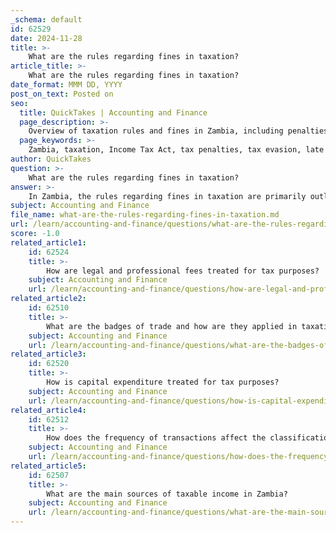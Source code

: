 ```yaml
---
_schema: default
id: 62529
date: 2024-11-28
title: >-
    What are the rules regarding fines in taxation?
article_title: >-
    What are the rules regarding fines in taxation?
date_format: MMM DD, YYYY
post_on_text: Posted on
seo:
  title: QuickTakes | Accounting and Finance
  page_description: >-
    Overview of taxation rules and fines in Zambia, including penalties for late returns, tax evasion, and registration failures as outlined in the Income Tax Act.
  page_keywords: >-
    Zambia, taxation, Income Tax Act, tax penalties, tax evasion, late returns, late payments, registration penalties, non-deductibility of fines, Zambia Revenue Authority
author: QuickTakes
question: >-
    What are the rules regarding fines in taxation?
answer: >-
    In Zambia, the rules regarding fines in taxation are primarily outlined in the Income Tax Act. Here are the key points regarding penalties and fines:\n\n1. **General Penalties**: If a taxpayer is convicted of an offense under the Income Tax Act, the maximum penalty can be up to one hundred thousand penalty units, which is equivalent to K30,000. \n\n2. **Tax Evasion**: A fine of three hundred thousand penalty units (K90,000) may be imposed on individuals who willfully evade tax or assist others in tax evasion. This can also lead to a potential jail sentence of up to three years.\n\n3. **Late Returns**: For late submission of tax returns, a penalty of one thousand penalty units (K300) per day or 0.5% of the tax due, whichever is greater, is applicable for each day the return is late.\n\n4. **Late Payments**: A late payment penalty of 0.5% of the tax payable is charged for each day the payment is overdue. Additionally, interest on late payments is calculated at the Bank of Zambia discount rate plus 2%.\n\n5. **Registration Penalties**: If a taxpayer is eligible to register but fails to do so, a penalty of ten thousand penalty units (K3,000) is imposed for each tax period.\n\n6. **Non-Deductibility of Fines**: It is important to note that fines and penalties, including those under the Income Tax Act, are generally non-deductible unless they are incurred wholly for business purposes.\n\nThese rules are enforced by the Zambia Revenue Authority (ZRA), which is responsible for the administration of tax laws in Zambia. Compliance with these regulations is crucial for avoiding penalties and ensuring smooth business operations.
subject: Accounting and Finance
file_name: what-are-the-rules-regarding-fines-in-taxation.md
url: /learn/accounting-and-finance/questions/what-are-the-rules-regarding-fines-in-taxation
score: -1.0
related_article1:
    id: 62524
    title: >-
        How are legal and professional fees treated for tax purposes?
    subject: Accounting and Finance
    url: /learn/accounting-and-finance/questions/how-are-legal-and-professional-fees-treated-for-tax-purposes
related_article2:
    id: 62510
    title: >-
        What are the badges of trade and how are they applied in taxation?
    subject: Accounting and Finance
    url: /learn/accounting-and-finance/questions/what-are-the-badges-of-trade-and-how-are-they-applied-in-taxation
related_article3:
    id: 62520
    title: >-
        How is capital expenditure treated for tax purposes?
    subject: Accounting and Finance
    url: /learn/accounting-and-finance/questions/how-is-capital-expenditure-treated-for-tax-purposes
related_article4:
    id: 62512
    title: >-
        How does the frequency of transactions affect the classification of a trade?
    subject: Accounting and Finance
    url: /learn/accounting-and-finance/questions/how-does-the-frequency-of-transactions-affect-the-classification-of-a-trade
related_article5:
    id: 62507
    title: >-
        What are the main sources of taxable income in Zambia?
    subject: Accounting and Finance
    url: /learn/accounting-and-finance/questions/what-are-the-main-sources-of-taxable-income-in-zambia
---
```


&nbsp;
